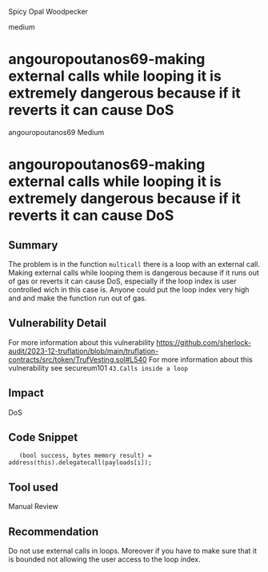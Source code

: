 Spicy Opal Woodpecker

medium

# angouropoutanos69-making external calls while looping it is extremely dangerous because if it reverts it can cause DoS

angouropoutanos69
Medium
# angouropoutanos69-making external calls while looping it is extremely dangerous because if it reverts it can cause DoS
## Summary
The problem is in the function `multicall` there is a loop with an external call. Making external calls while looping them is dangerous because if it runs out of gas or reverts it can cause DoS, especially if the loop index is user controlled wich in this case is. Anyone could put the loop index very high and and make the function run out of gas. 
## Vulnerability Detail
For more information about this vulnerability 
https://github.com/sherlock-audit/2023-12-truflation/blob/main/truflation-contracts/src/token/TrufVesting.sol#L540
For more information about this vulnerability see secureum101 `43.Calls inside a loop`
## Impact
DoS
## Code Snippet
       (bool success, bytes memory result) = address(this).delegatecall(payloads[i]);
## Tool used

Manual Review

## Recommendation
Do not use external calls in loops. Moreover if you have to make sure that it is bounded not allowing the user access to the loop index. 
